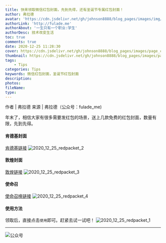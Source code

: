 ```yaml
---
title: 快来领取微信红包封面，先到先得，还有圣诞节专属红包封面！
author: 弗拉德
avatar: 'https://cdn.jsdelivr.net/gh/johnson8888/blog_pages/images/img/avatar.jpg'
authorLink: 'http://fulade.me'
authorAbout: '一生只有一个职业:学生'
authorDesc: 技术改变生活
toc: true
comments: true
date: 2020-12-25 11:28:30
cover: https://cdn.jsdelivr.net/gh/johnson8888/blog_pages/images/page_cover_redpacket.jpeg
thumbnail: https://cdn.jsdelivr.net/gh/johnson8888/blog_pages/images/page_cover_redpacket.jpeg
tags:
    - Tips
categories: Tips
keywords: 微信红包封面，圣诞节红包封面
description:
photos:
fileName:
type:
---
```


作者 | 弗拉德
来源 | 弗拉德（公众号：fulade_me)


年末了，相信大家有很多需要发红包的场景，送上几款免费的红包封面，数量有限，先到先得。






#### 肯德基封面
[肯德基链接](https://support.weixin.qq.com/cgi-bin/mmsupport-bin/showredpacket?timelimituri=p9NxhhRdhJR3LcM72920&check_type=2)
![2020_12_25_redpacket_2](https://cdn.jsdelivr.net/gh/johnson8888/blog_pages/images/2020_12_25_redpacket_2.jpeg)
#### 敦煌封面
[敦煌链接](https://support.weixin.qq.com/cgi-bin/mmsupport-bin/showredpacket?receiveuri=bAypzj59dkO)
![2020_12_25_redpacket_3](https://cdn.jsdelivr.net/gh/johnson8888/blog_pages/images/2020_12_25_redpacket_3.jpeg)

#### 使命召
[使命召唤链接](https://support.weixin.qq.com/cgi-bin/mmsupport-bin/showredpacket?combinereceiveuri=uQZb7JC3R6Y6c6Ly&check_type=3)
![2020_12_25_redpacket_4](https://cdn.jsdelivr.net/gh/johnson8888/blog_pages/images/2020_12_25_redpacket_4.jpeg)

#### 使用方法
领取后，直接点击`使用`即可。赶紧去试一试吧！
![2020_12_25_redpacket_1](https://cdn.jsdelivr.net/gh/johnson8888/blog_pages/images/2020_12_25_redpacket_1.jpeg)

***  
![公众号](https://cdn.jsdelivr.net/gh/johnson8888/blog_pages/images/page_footer.jpg)